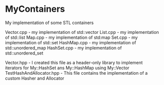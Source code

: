 # MyContainers
My implementation of some STL containers

Vector.cpp - my implementation of std::vector
List.cpp - my implementation of std::list
Map.cpp - my implementation of std:map
Set.cpp - my implementation of std::set
HashMap.cpp - my implementation of std::unordered_map
HashSet.cpp - my implementation of std::unordered_set

Vector.hpp - I created this file as a header-only library to implement iterators for My::HashSet ans My::HashMap using My::Vector
TestHashAndAllocator.hpp - This file contains the implementation of a custom Hasher and Allocator
